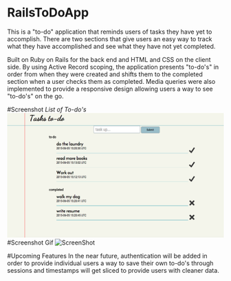 # RailsToDoApp
This is a "to-do" application that reminds users of tasks they have yet to accomplish. There are two sections that give users an easy way to track what they have accomplished and see what they have not yet completed.

Built on Ruby on Rails for the back end and HTML and CSS on the client side. By using Active Record scoping, the application presents "to-do's" in order from when they were created and shifts them to the completed section when a user checks them as completed. Media queries were also implemented to provide a responsive design allowing users a way to see "to-do's" on the go.

#Screenshot *List of To-do's*
![List of To-do's](/todomain.png)
#Screenshot Gif
![ScreenShot](/todo.gif)

#Upcoming Features 
In the near future, authentication will be added in order to provide individual users a way to save their own to-do's through sessions and timestamps will get sliced to provide users with cleaner data.

